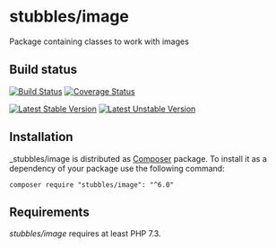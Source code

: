 stubbles/image
==============

Package containing classes to work with images

Build status
------------

[![Build Status](https://secure.travis-ci.org/stubbles/stubbles-image.png)](http://travis-ci.org/stubbles/stubbles-image)
[![Coverage Status](https://coveralls.io/repos/github/stubbles/stubbles-image/badge.svg?branch=master)](https://coveralls.io/github/stubbles/stubbles-image?branch=master)

[![Latest Stable Version](https://poser.pugx.org/stubbles/image/version.png)](https://packagist.org/packages/stubbles/image)
[![Latest Unstable Version](https://poser.pugx.org/stubbles/image/v/unstable.png)](//packagist.org/packages/stubbles/image)


Installation
------------

_stubbles/image is distributed as [Composer](https://getcomposer.org/)
package. To install it as a dependency of your package use the following
command:

    composer require "stubbles/image": "^6.0"


Requirements
------------

_stubbles/image_ requires at least PHP 7.3.
